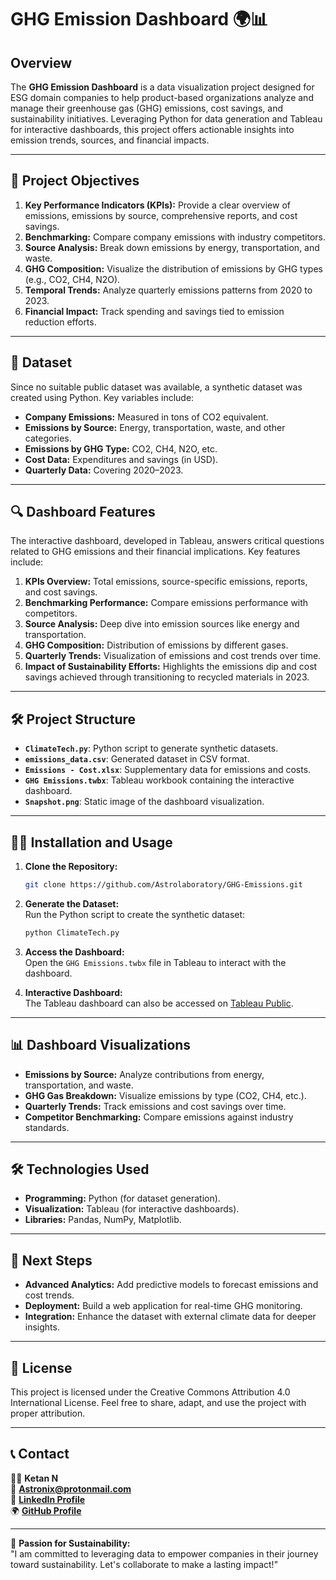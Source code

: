 # GHG Emission Dashboard 🌍📊

## Overview  
The **GHG Emission Dashboard** is a data visualization project designed for ESG domain companies to help product-based organizations analyze and manage their greenhouse gas (GHG) emissions, cost savings, and sustainability initiatives. Leveraging Python for data generation and Tableau for interactive dashboards, this project offers actionable insights into emission trends, sources, and financial impacts.

---

## 🎯 **Project Objectives**  
1. **Key Performance Indicators (KPIs):** Provide a clear overview of emissions, emissions by source, comprehensive reports, and cost savings.  
2. **Benchmarking:** Compare company emissions with industry competitors.  
3. **Source Analysis:** Break down emissions by energy, transportation, and waste.  
4. **GHG Composition:** Visualize the distribution of emissions by GHG types (e.g., CO2, CH4, N2O).  
5. **Temporal Trends:** Analyze quarterly emissions patterns from 2020 to 2023.  
6. **Financial Impact:** Track spending and savings tied to emission reduction efforts.  

---

## 🚀 **Dataset**  
Since no suitable public dataset was available, a synthetic dataset was created using Python. Key variables include:  
- **Company Emissions:** Measured in tons of CO2 equivalent.  
- **Emissions by Source:** Energy, transportation, waste, and other categories.  
- **Emissions by GHG Type:** CO2, CH4, N2O, etc.  
- **Cost Data:** Expenditures and savings (in USD).  
- **Quarterly Data:** Covering 2020–2023.  

---

## 🔍 **Dashboard Features**  
The interactive dashboard, developed in Tableau, answers critical questions related to GHG emissions and their financial implications. Key features include:  
1. **KPIs Overview:** Total emissions, source-specific emissions, reports, and cost savings.  
2. **Benchmarking Performance:** Compare emissions performance with competitors.  
3. **Source Analysis:** Deep dive into emission sources like energy and transportation.  
4. **GHG Composition:** Distribution of emissions by different gases.  
5. **Quarterly Trends:** Visualization of emissions and cost trends over time.  
6. **Impact of Sustainability Efforts:** Highlights the emissions dip and cost savings achieved through transitioning to recycled materials in 2023.  

---

## 🛠️ **Project Structure**  
- **`ClimateTech.py`**: Python script to generate synthetic datasets.  
- **`emissions_data.csv`**: Generated dataset in CSV format.  
- **`Emissions - Cost.xlsx`**: Supplementary data for emissions and costs.  
- **`GHG Emissions.twbx`**: Tableau workbook containing the interactive dashboard.  
- **`Snapshot.png`**: Static image of the dashboard visualization.  

---

## 🧑‍💻 **Installation and Usage**  
1. **Clone the Repository:**  
   ```bash  
   git clone https://github.com/Astrolaboratory/GHG-Emissions.git  
   ```  

2. **Generate the Dataset:**  
   Run the Python script to create the synthetic dataset:  
   ```bash  
   python ClimateTech.py  
   ```  

3. **Access the Dashboard:**  
   Open the `GHG Emissions.twbx` file in Tableau to interact with the dashboard.  

4. **Interactive Dashboard:**  
   The Tableau dashboard can also be accessed on [Tableau Public](https://public.tableau.com/views/GreenhouseGasEmissionsDashboard_17298415802260/GHGEMISSIONS?:language=en-US&:sid=&:redirect=auth&:display_count=n&:origin=viz_share_link).  

---

## 📊 **Dashboard Visualizations**  
- **Emissions by Source:** Analyze contributions from energy, transportation, and waste.  
- **GHG Gas Breakdown:** Visualize emissions by type (CO2, CH4, etc.).  
- **Quarterly Trends:** Track emissions and cost savings over time.  
- **Competitor Benchmarking:** Compare emissions against industry standards.  

---

## 🛠 **Technologies Used**  
- **Programming:** Python (for dataset generation).  
- **Visualization:** Tableau (for interactive dashboards).  
- **Libraries:** Pandas, NumPy, Matplotlib.  

---

## 🔮 **Next Steps**  
- **Advanced Analytics:** Add predictive models to forecast emissions and cost trends.  
- **Deployment:** Build a web application for real-time GHG monitoring.  
- **Integration:** Enhance the dataset with external climate data for deeper insights.  

---

## 📜 **License**  
This project is licensed under the Creative Commons Attribution 4.0 International License. Feel free to share, adapt, and use the project with proper attribution.

---

## 📞 **Contact**  
👨‍💻 **Ketan N**  
📧 **Astronix@protonmail.com**  
🔗 **[LinkedIn Profile](https://www.linkedin.com/in/ketannirpagare/)**  
🌍 **[GitHub Profile](https://github.com/Astrolaboratory)**  

---

🌱 **Passion for Sustainability:**  
"I am committed to leveraging data to empower companies in their journey toward sustainability. Let's collaborate to make a lasting impact!"  

